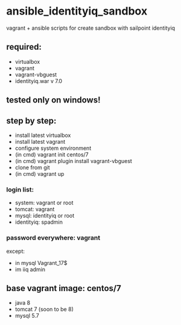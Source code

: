 # ansible_identityiq_sandbox
vagrant + ansible scripts for create sandbox with sailpoint identityiq

## required:
- virtualbox
- vagrant
- vagrant-vbguest
- identityiq.war v 7.0

## tested only on windows!

## step by step:
- install latest virtualbox
- install latest vagrant
- configure system environment
- (in cmd) vagrant init centos/7
- (in cmd) vagrant plugin install vagrant-vbguest
- clone from git
- (in cmd) vagrant up

### login list:
- system: vagrant or root
- tomcat: vagrant
- mysql: identityiq or root
- identityiq: spadmin

### password everywhere: vagrant 
except:
- in mysql Vagrant_17$
- im iiq admin

## base vagrant image: centos/7
- java 8
- tomcat 7 (soon to be 8)
- mysql 5.7